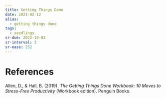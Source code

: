```yaml
---
title: Getting Things Done
date: 2021-02-12
alias:
  - getting things done
tags:
  - seedlings
sr-due: 2022-10-03
sr-interval: 3
sr-ease: 252
---
```


# References

Allen, D., & Hall, B. (2019). _The Getting Things Done Workbook: 10 Moves to Stress-Free Productivity_ (Workbook edition). Penguin Books.